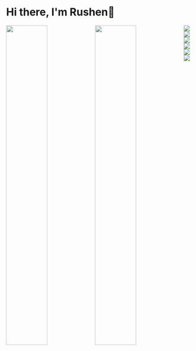 # Hi there, I'm Rushen👋

<img align="left" width= "47%" src = "https://github-readme-stats.vercel.app/api?username=RushenSamodya&show_icons=true&theme=radical"/>

<img align="left" width= "47%" src = "https://github-readme-stats.vercel.app/api/top-langs/?username=RushenSamodya&layout=compact"/>

<img align="left" src = "https://img.shields.io/badge/javascript-%23323330.svg?style=for-the-badge&logo=javascript&logoColor=%23F7DF1E"/>

<img align="left" src = "https://img.shields.io/badge/node.js-6DA55F?style=for-the-badge&logo=node.js&logoColor=white"/>

<img align="left" src = "https://img.shields.io/badge/react-%2320232a.svg?style=for-the-badge&logo=react&logoColor=%2361DAFB"/>

<img align="left" src = "https://img.shields.io/badge/MongoDB-%234ea94b.svg?style=for-the-badge&logo=mongodb&logoColor=white"/>

<img align="left" src = "https://img.shields.io/badge/java-%23ED8B00.svg?style=for-the-badge&logo=openjdk&logoColor=white"/>

<img align="left" src = "https://img.shields.io/badge/c-%2300599C.svg?style=for-the-badge&logo=c&logoColor=white"/>

